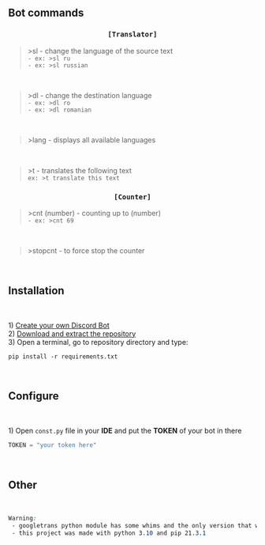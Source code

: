 <h2>Bot commands</h2>

<h3 align=center><code>[Translator]</code></h3>

>\>sl - change the language of the source text<br>
```- ex: >sl ru```<br>
```- ex: >sl russian```<br>
<br>

>\>dl - change the destination language<br>
```- ex: >dl ro```<br>
```- ex: >dl romanian```<br>
<br>

>\>lang - displays all available languages<br>
<br>

>\>t - translates the following text<br>
```ex: >t translate this text```<br>

<h3 align=center><code>[Counter]</code></h3>

>\>cnt (number) - counting up to (number)<br>
```- ex: >cnt 69```<br>
<br>

>\>stopcnt - to force stop the counter<br>
<br>


<h2>Installation</h2><br>

1\) <a href="https://discordpy.readthedocs.io/en/stable/discord.html" :target="_blank">Create your own Discord Bot</a><br>
2\) <a href="https://github.com/MrGrizz11/DiscordBot/archive/refs/heads/main.zip">Download and extract the repository</a><br>
3\) Open a terminal, go to repository directory and type:

```terminal
pip install -r requirements.txt
```
<br>
<h2>Configure</h2><br>

1\) Open ```const.py``` file in your <b>IDE</b> and put the **TOKEN** of your bot in there
```python
TOKEN = "your token here"
```

<br>
<h2>Other</h2><br>

```css
Warning:
 - googletrans python module has some whims and the only version that works is "googletrans==4.0.0-rc1"
 - this project was made with python 3.10 and pip 21.3.1
 ```
